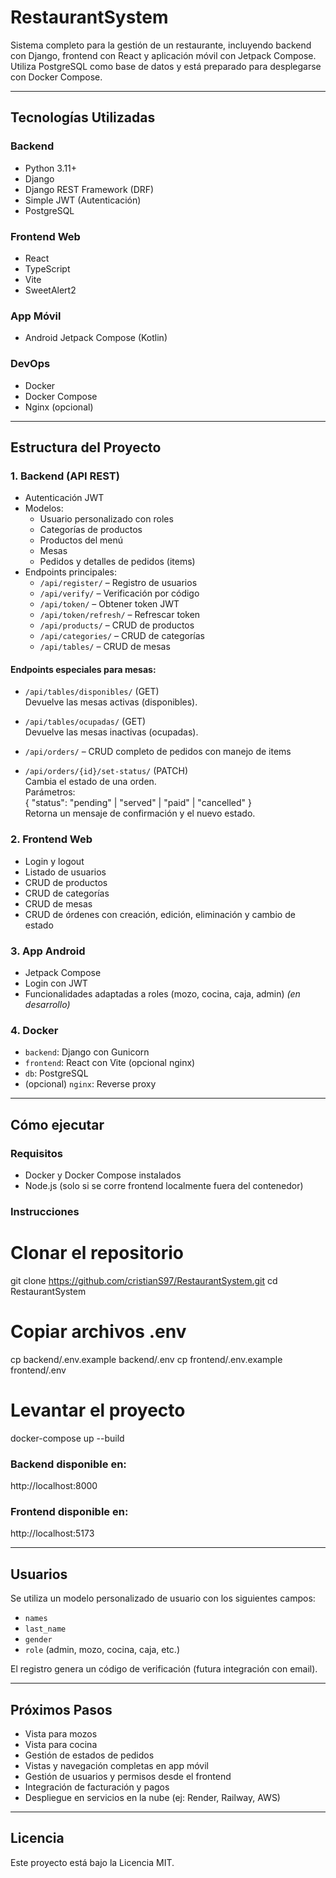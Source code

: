# RestaurantSystem

Sistema completo para la gestión de un restaurante, incluyendo backend con Django, frontend con React y aplicación móvil con Jetpack Compose. Utiliza PostgreSQL como base de datos y está preparado para desplegarse con Docker Compose.

---

## Tecnologías Utilizadas

### Backend
- Python 3.11+
- Django
- Django REST Framework (DRF)
- Simple JWT (Autenticación)
- PostgreSQL

### Frontend Web
- React
- TypeScript
- Vite
- SweetAlert2

### App Móvil
- Android Jetpack Compose (Kotlin)

### DevOps
- Docker
- Docker Compose
- Nginx (opcional)

---

## Estructura del Proyecto

### 1. Backend (API REST)
- Autenticación JWT
- Modelos:
  - Usuario personalizado con roles
  - Categorías de productos
  - Productos del menú
  - Mesas
  - Pedidos y detalles de pedidos (items)
- Endpoints principales:
  - `/api/register/` – Registro de usuarios
  - `/api/verify/` – Verificación por código
  - `/api/token/` – Obtener token JWT
  - `/api/token/refresh/` – Refrescar token
  - `/api/products/` – CRUD de productos
  - `/api/categories/` – CRUD de categorías
  - `/api/tables/` – CRUD de mesas

#### Endpoints especiales para mesas:
  - `/api/tables/disponibles/` (GET)  
    Devuelve las mesas activas (disponibles).
  - `/api/tables/ocupadas/` (GET)  
    Devuelve las mesas inactivas (ocupadas).

  - `/api/orders/` – CRUD completo de pedidos con manejo de items
  - `/api/orders/{id}/set-status/` (PATCH)  
    Cambia el estado de una orden.  
    Parámetros:  
    {
      "status": "pending" | "served" | "paid" | "cancelled"
    }  
    Retorna un mensaje de confirmación y el nuevo estado.

### 2. Frontend Web
- Login y logout
- Listado de usuarios
- CRUD de productos
- CRUD de categorías
- CRUD de mesas
- CRUD de órdenes con creación, edición, eliminación y cambio de estado

### 3. App Android
- Jetpack Compose
- Login con JWT
- Funcionalidades adaptadas a roles (mozo, cocina, caja, admin) *(en desarrollo)*

### 4. Docker
- `backend`: Django con Gunicorn
- `frontend`: React con Vite (opcional nginx)
- `db`: PostgreSQL
- (opcional) `nginx`: Reverse proxy

---

## Cómo ejecutar

### Requisitos
- Docker y Docker Compose instalados
- Node.js (solo si se corre frontend localmente fuera del contenedor)

### Instrucciones

# Clonar el repositorio
git clone https://github.com/cristianS97/RestaurantSystem.git
cd RestaurantSystem

# Copiar archivos .env
cp backend/.env.example backend/.env
cp frontend/.env.example frontend/.env

# Levantar el proyecto
docker-compose up --build

### Backend disponible en:
http://localhost:8000

### Frontend disponible en:
http://localhost:5173

---

## Usuarios

Se utiliza un modelo personalizado de usuario con los siguientes campos:

- `names`
- `last_name`
- `gender`
- `role` (admin, mozo, cocina, caja, etc.)

El registro genera un código de verificación (futura integración con email).

---

## Próximos Pasos

- Vista para mozos
- Vista para cocina
- Gestión de estados de pedidos
- Vistas y navegación completas en app móvil
- Gestión de usuarios y permisos desde el frontend
- Integración de facturación y pagos
- Despliegue en servicios en la nube (ej: Render, Railway, AWS)

---

## Licencia

Este proyecto está bajo la Licencia MIT.
